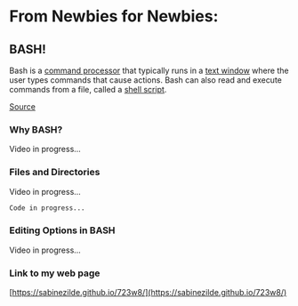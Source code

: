 # From Newbies for Newbies: 
## BASH! 
Bash is a [command processor](https://en.wikipedia.org/wiki/Command-line_interface#Command-line_interpreter) that typically runs in a [text window](https://en.wikipedia.org/wiki/Terminal_emulator) where the user types commands that cause actions. Bash can also read and execute commands from a file, called a [shell script](https://en.wikipedia.org/wiki/Shell_script).

[Source](https://en.wikipedia.org/wiki/Bash_%28Unix_shell%29)
### Why BASH?

Video in progress...

### Files and Directories

Video in progress...

```markdown
Code in progress...
```


### Editing Options in BASH

Video in progress...

### Link to my web page

[https://sabinezilde.github.io/723w8/](https://sabinezilde.github.io/723w8/)
